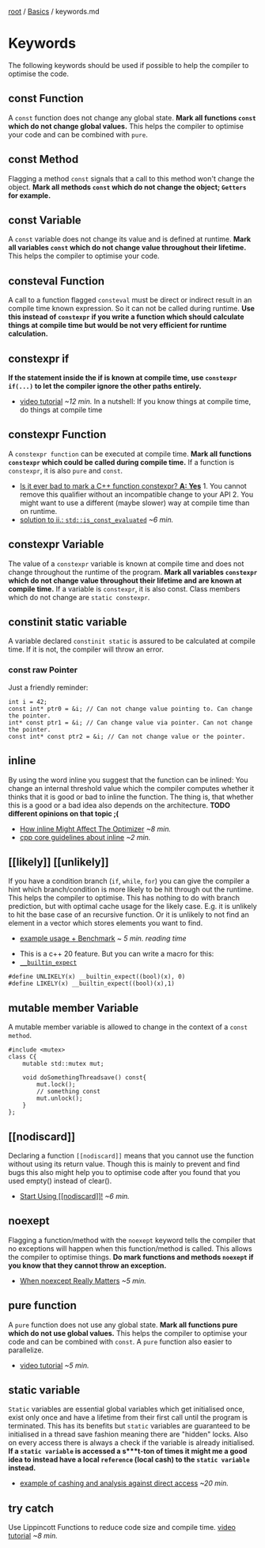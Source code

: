 [root](../README.md) / [Basics](basics.md) / keywords.md
# Keywords
The following keywords should be used if possible to help the compiler to optimise the code.


## const Function
A `const` function does not change any global state.
**Mark all functions `const` which do not change global values.**
This helps the compiler to optimise your code and can be combined with `pure`.

## const Method
Flagging a method `const` signals that a call to this method won't change the object.
**Mark all methods `const` which do not change the object; `Getters` for example.**


## const Variable
A `const` variable does not change its value and is defined at runtime.
**Mark all variables `const` which do not change value throughout their lifetime.**
This helps the compiler to optimise your code.

## consteval Function
A call to a function flagged `consteval` must be direct or indirect result in an compile time known expression. So it can not be called during runtime.
**Use this instead of `constexpr` if you write a function which should calculate things at compile time but would be not very efficient for runtime calculation.**

## constexpr if
**If the statement inside the if is known at compile time, use `constexpr if(...)` to let the compiler ignore the other paths entirely.**

- [video tutorial](https://www.youtube-nocookie.com/embed/qHgM5UdzPQU?rel=0&end=758) *~12 min.* In a nutshell: If you know things at compile time, do things at compile time

## constexpr Function
A `constexpr function` can be executed at compile time.
**Mark all functions `constexpr` which could be called during compile time.**
If a function is `constexpr`, it is also `pure` and `const`.

* [Is it ever bad to mark a C++ function constexpr? **A: Yes**](https://softwareengineering.stackexchange.com/questions/346993/is-it-ever-bad-to-mark-a-c-function-constexpr)
       1.  You cannot remove this qualifier without an incompatible change to your API
       2. You might want to use a different (maybe slower) way at compile time than on runtime.
 * [solution to ii.: `std::is_const_evaluated`](https://www.youtube-nocookie.com/embed/nkhhV5uSSLk?rel=0) *~6 min.*

## constexpr Variable
The value of a `constexpr` variable is known at compile time and does not change throughout the runtime of the program.
**Mark all variables `constexpr` which do not change value throughout their lifetime and are known at compile time.**
If a variable is `constexpr`, it is also const. Class members which do not change are `static constexpr`.

## constinit static variable
A variable declared `constinit static` is assured to be calculated at compile time. If it is not, the compiler will throw an error.

### const raw Pointer
Just a friendly reminder:
```c_cpp
int i = 42;
const int* ptr0 = &i; // Can not change value pointing to. Can change the pointer.
int* const ptr1 = &i; // Can change value via pointer. Can not change the pointer.
const int* const ptr2 = &i; // Can not change value or the pointer.
```

## inline
By using the word inline you suggest that the function can be inlined: You change an internal threshold value which the compiler computes whether it thinks that it is good or bad to inline the function. The thing is, that whether this is a good or a bad idea also depends on the architecture.
**TODO different opinions on that topic ;(**

- [How inline Might Affect The Optimizer](https://www.youtube-nocookie.com/embed/GldFtXZkgYo?rel=0) *~8 min.*
- [cpp core guidelines about inline](https://isocpp.github.io/CppCoreGuidelines/CppCoreGuidelines.html#f5-if-a-function-is-very-small-and-time-critical-declare-it-inline) *~2 min.*

## [[likely]] [[unlikely]]
If you have a condition branch (`if`, `while`, `for`) you can give the compiler a hint which branch/condition is more likely to be hit through out the runtime. This helps the compiler to optimise. This has nothing to do with branch prediction, but with optimal cache usage for the likely case. E.g. it is unlikely to hit the base case of an recursive function. Or it is unlikely to not find an element in a vector which stores elements you want to find.

- [example usage + Benchmark](https://en.cppreference.com/w/cpp/language/attributes/likely) *~ 5 min. reading time*
* This is a c++ 20 feature. But you can write a macro for this:
* [`__builtin_expect`](https://gcc.gnu.org/onlinedocs/gcc/Other-Builtins.html#index-g_t_005f_005fbuiltin_005fexpect-4159)
```c_cpp
#define UNLIKELY(x) __builtin_expect((bool)(x), 0)
#define LIKELY(x) __builtin_expect((bool)(x),1)
```

## mutable member Variable
A mutable member variable is allowed to change in the context of a `const method`.
```c_cpp
#include <mutex>
class C{
    mutable std::mutex mut;
    
    void doSomethingThreadsave() const{
        mut.lock();
        // something const
        mut.unlock();
    }
};
```
## [[nodiscard]]
Declaring a function `[[nodiscard]]` means that you cannot use the function without using its return value. Though this is mainly to prevent and find bugs this also might help you to optimise code after you found that you used empty() instead of clear().

- [Start Using [[nodiscard]]!](https://www.youtube-nocookie.com/embed/nhsahjY5jdE?rel=0) *~6 min.*

## noexept
Flagging a function/method with the `noexept` keyword tells the compiler that no exceptions will happen when this function/method is called. This allows the compiler to optimise things.
**Do mark functions and methods `noexept` if you know that they cannot throw an exception.**

- [When noexcept Really Matters](https://www.youtube-nocookie.com/embed/AG_63_edgUg?rel=0) *~5 min.*

## pure function
A `pure` function does not use any global state.
**Mark all functions pure which do not use global values.**
This helps the compiler to optimise your code and can be combined with `const`. A `pure` function also easier to parallelize.

- [video tutorial](https://www.youtube-nocookie.com/embed/8ZxGABHcu40?rel=0) *~5 min.*

## static variable
`Static` variables are essential global variables which get initialised once, exist only once and have a lifetime from their first call until the program is terminated. This has its benefits but `static` variables are guaranteed to be initialised in a thread save fashion meaning there are "hidden" locks. Also on every access there is always a check if the variable is already initialised.
**If a `static variable` is accessed a s&ast;&ast;&ast;t-ton of times it might me a good idea to instead have a local `reference` (local cash) to the `static variable` instead.**

- [example of cashing and analysis against direct access](https://www.youtube-nocookie.com/embed/B3WWsKFePiM?rel=0) *~20 min.*


## try catch
Use Lippincott Functions to reduce code size and compile time.
[video tutorial](https://www.youtube-nocookie.com/embed/-amJL3AyADI?rel=0) *~8 min.*

